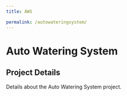 ```yaml
---
title: AWS

permalink: /autowateringsystem/
---
```


# Auto Watering System
## Project Details
Details about the Auto Watering System project.

